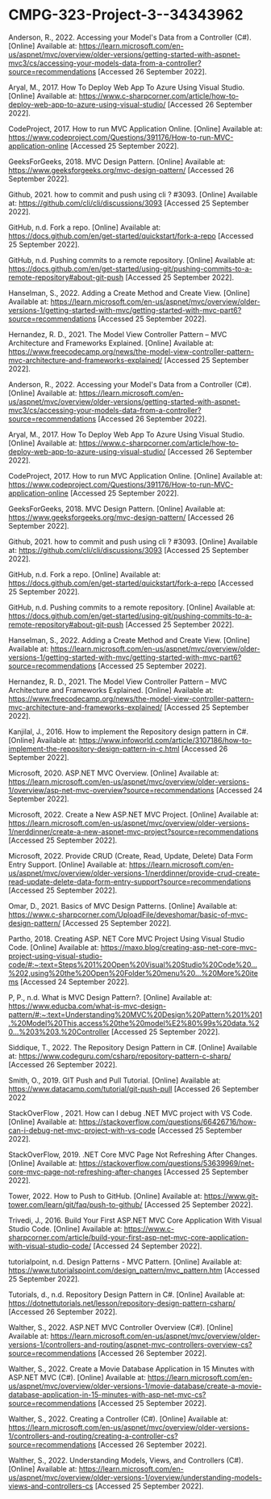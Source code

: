 # CMPG-323-Project-3--34343962

Anderson, R., 2022. Accessing your Model's Data from a Controller (C#). [Online] 
Available at: https://learn.microsoft.com/en-us/aspnet/mvc/overview/older-versions/getting-started-with-aspnet-mvc3/cs/accessing-your-models-data-from-a-controller?source=recommendations
[Accessed 26 September 2022].

Aryal, M., 2017. How To Deploy Web App To Azure Using Visual Studio. [Online] 
Available at: https://www.c-sharpcorner.com/article/how-to-deploy-web-app-to-azure-using-visual-studio/
[Accessed 26 September 2022].

CodeProject, 2017. How to run MVC Application Online. [Online] 
Available at: https://www.codeproject.com/Questions/391176/How-to-run-MVC-application-online
[Accessed 25 September 2022].

GeeksForGeeks, 2018. MVC Design Pattern. [Online] 
Available at: https://www.geeksforgeeks.org/mvc-design-pattern/
[Accessed 26 September 2022].

Github, 2021. how to commit and push using cli ? #3093. [Online] 
Available at: https://github.com/cli/cli/discussions/3093
[Accessed 25 September 2022].

GitHub, n.d. Fork a repo. [Online] 
Available at: https://docs.github.com/en/get-started/quickstart/fork-a-repo
[Accessed 25 September 2022].

GitHub, n.d. Pushing commits to a remote repository. [Online] 
Available at: https://docs.github.com/en/get-started/using-git/pushing-commits-to-a-remote-repository#about-git-push
[Accessed 25 September 2022].

Hanselman, S., 2022. Adding a Create Method and Create View. [Online] 
Available at: https://learn.microsoft.com/en-us/aspnet/mvc/overview/older-versions-1/getting-started-with-mvc/getting-started-with-mvc-part6?source=recommendations
[Accessed 25 September 2022].

Hernandez, R. D., 2021. The Model View Controller Pattern – MVC Architecture and Frameworks Explained. [Online] 
Available at: https://www.freecodecamp.org/news/the-model-view-controller-pattern-mvc-architecture-and-frameworks-explained/
[Accessed 25 September 2022].

Anderson, R., 2022. Accessing your Model's Data from a Controller (C#). [Online] 
Available at: https://learn.microsoft.com/en-us/aspnet/mvc/overview/older-versions/getting-started-with-aspnet-mvc3/cs/accessing-your-models-data-from-a-controller?source=recommendations
[Accessed 26 September 2022].

Aryal, M., 2017. How To Deploy Web App To Azure Using Visual Studio. [Online] 
Available at: https://www.c-sharpcorner.com/article/how-to-deploy-web-app-to-azure-using-visual-studio/
[Accessed 26 September 2022].

CodeProject, 2017. How to run MVC Application Online. [Online] 
Available at: https://www.codeproject.com/Questions/391176/How-to-run-MVC-application-online
[Accessed 25 September 2022].

GeeksForGeeks, 2018. MVC Design Pattern. [Online] 
Available at: https://www.geeksforgeeks.org/mvc-design-pattern/
[Accessed 26 September 2022].

Github, 2021. how to commit and push using cli ? #3093. [Online] 
Available at: https://github.com/cli/cli/discussions/3093
[Accessed 25 September 2022].

GitHub, n.d. Fork a repo. [Online] 
Available at: https://docs.github.com/en/get-started/quickstart/fork-a-repo
[Accessed 25 September 2022].

GitHub, n.d. Pushing commits to a remote repository. [Online] 
Available at: https://docs.github.com/en/get-started/using-git/pushing-commits-to-a-remote-repository#about-git-push
[Accessed 25 September 2022].

Hanselman, S., 2022. Adding a Create Method and Create View. [Online] 
Available at: https://learn.microsoft.com/en-us/aspnet/mvc/overview/older-versions-1/getting-started-with-mvc/getting-started-with-mvc-part6?source=recommendations
[Accessed 25 September 2022].

Hernandez, R. D., 2021. The Model View Controller Pattern – MVC Architecture and Frameworks Explained. [Online] 
Available at: https://www.freecodecamp.org/news/the-model-view-controller-pattern-mvc-architecture-and-frameworks-explained/
[Accessed 25 September 2022].

Kanjilal, J., 2016. How to implement the Repository design pattern in C#. [Online] 
Available at: https://www.infoworld.com/article/3107186/how-to-implement-the-repository-design-pattern-in-c.html
[Accessed 26 September 2022].

Microsoft, 2020. ASP.NET MVC Overview. [Online] 
Available at: https://learn.microsoft.com/en-us/aspnet/mvc/overview/older-versions-1/overview/asp-net-mvc-overview?source=recommendations
[Accessed 24 September 2022].

Microsoft, 2022. Create a New ASP.NET MVC Project. [Online] 
Available at: https://learn.microsoft.com/en-us/aspnet/mvc/overview/older-versions-1/nerddinner/create-a-new-aspnet-mvc-project?source=recommendations
[Accessed 25 September 2022].

Microsoft, 2022. Provide CRUD (Create, Read, Update, Delete) Data Form Entry Support. [Online] 
Available at: https://learn.microsoft.com/en-us/aspnet/mvc/overview/older-versions-1/nerddinner/provide-crud-create-read-update-delete-data-form-entry-support?source=recommendations
[Accessed 25 September 2022].

Omar, D., 2021. Basics of MVC Design Patterns. [Online] 
Available at: https://www.c-sharpcorner.com/UploadFile/deveshomar/basic-of-mvc-design-pattern/
[Accessed 25 September 2022].

Partho, 2018. Creating ASP. NET Core MVC Project Using Visual Studio Code. [Online] 
Available at: https://maxo.blog/creating-asp-net-core-mvc-project-using-visual-studio-code/#:~:text=Steps%201%20Open%20Visual%20Studio%20Code%20...%202,using%20the%20Open%20Folder%20menu%20...%20More%20items
[Accessed 24 September 2022].

P, P., n.d. What is MVC Design Pattern?. [Online] 
Available at: https://www.educba.com/what-is-mvc-design-pattern/#:~:text=Understanding%20MVC%20Design%20Pattern%201%201.%20Model%20This,access%20the%20model%E2%80%99s%20data.%20...%203%203.%20Controller
[Accessed 25 September 2022].

Siddique, T., 2022. The Repository Design Pattern in C#. [Online] 
Available at: https://www.codeguru.com/csharp/repository-pattern-c-sharp/
[Accessed 26 September 2022].

Smith, O., 2019. GIT Push and Pull Tutorial. [Online] 
Available at: https://www.datacamp.com/tutorial/git-push-pull
[Accessed 26 September 2022

StackOverFlow , 2021. How can I debug .NET MVC project with VS Code. [Online] 
Available at: https://stackoverflow.com/questions/66426716/how-can-i-debug-net-mvc-project-with-vs-code
[Accessed 25 September 2022].

StackOverFlow, 2019. .NET Core MVC Page Not Refreshing After Changes. [Online] 
Available at: https://stackoverflow.com/questions/53639969/net-core-mvc-page-not-refreshing-after-changes
[Accessed 25 September 2022].

Tower, 2022. How to Push to GitHub. [Online] 
Available at: https://www.git-tower.com/learn/git/faq/push-to-github/
[Accessed 25 September 2022].

Trivedi, J., 2016. Build Your First ASP.NET MVC Core Application With Visual Studio Code. [Online] 
Available at: https://www.c-sharpcorner.com/article/build-your-first-asp-net-mvc-core-application-with-visual-studio-code/
[Accessed 24 September 2022].

tutorialpoint, n.d. Design Patterns - MVC Pattern. [Online] 
Available at: https://www.tutorialspoint.com/design_pattern/mvc_pattern.htm
[Accessed 25 September 2022].

Tutorials, d., n.d. Repository Design Pattern in C#. [Online] 
Available at: https://dotnettutorials.net/lesson/repository-design-pattern-csharp/
[Accessed 26 September 2022].

Walther, S., 2022. ASP.NET MVC Controller Overview (C#). [Online] 
Available at: https://learn.microsoft.com/en-us/aspnet/mvc/overview/older-versions-1/controllers-and-routing/aspnet-mvc-controllers-overview-cs?source=recommendations
[Accessed 26 September 2022].

Walther, S., 2022. Create a Movie Database Application in 15 Minutes with ASP.NET MVC (C#). [Online] 
Available at: https://learn.microsoft.com/en-us/aspnet/mvc/overview/older-versions-1/movie-database/create-a-movie-database-application-in-15-minutes-with-asp-net-mvc-cs?source=recommendations
[Accessed 25 September 2022].

Walther, S., 2022. Creating a Controller (C#). [Online] 
Available at: https://learn.microsoft.com/en-us/aspnet/mvc/overview/older-versions-1/controllers-and-routing/creating-a-controller-cs?source=recommendations
[Accessed 26 September 2022].

Walther, S., 2022. Understanding Models, Views, and Controllers (C#). [Online] 
Available at: https://learn.microsoft.com/en-us/aspnet/mvc/overview/older-versions-1/overview/understanding-models-views-and-controllers-cs
[Accessed 25 September 2022].
